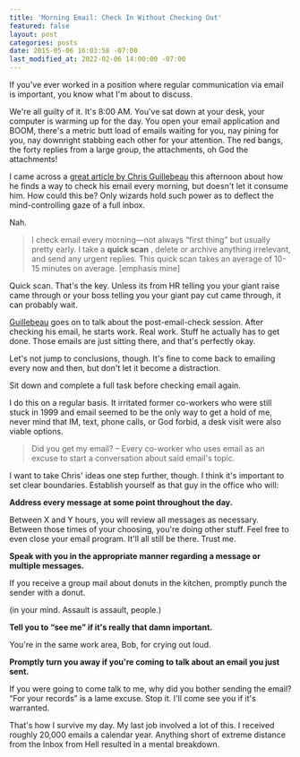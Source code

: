 ```yaml
---
title: 'Morning Email: Check In Without Checking Out'
featured: false
layout: post
categories: posts
date: 2015-05-06 16:03:58 -07:00
last_modified_at: 2022-02-06 14:00:00 -07:00
---
```


If you've ever worked in a position where regular communication via email is important, you know what I'm about to discuss.

We're all guilty of it. It's 8:00 AM. You've sat down at your desk, your computer is warming up for the day. You open your email application and BOOM, there's a metric butt load of emails waiting for you, nay pining for you, nay downright stabbing each other for your attention. The red bangs, the forty replies from a large group, the attachments, oh God the attachments!

I came across a [great article by Chris Guillebeau](http://chrisguillebeau.com/never-check-email-in-the-morning/) this afternoon about how he finds a way to check his email every morning, but doesn't let it consume him. How could this be? Only wizards hold such power as to deflect the mind-controlling gaze of a full inbox.

Nah.

> I check email every morning—not always “first thing” but usually pretty early. I take a **quick scan** , delete or archive anything irrelevant, and send any urgent replies. This quick scan takes an average of 10-15 minutes on average. [emphasis mine]

Quick scan. That's the key. Unless its from HR telling you your giant raise came through or your boss telling you your giant pay cut came through, it can probably wait.

[Guillebeau](http://chrisguillebeau.com/never-check-email-in-the-morning/) goes on to talk about the post-email-check session. After checking his email, he starts work. Real work. Stuff he actually has to get done. Those emails are just sitting there, and that's perfectly okay.

Let's not jump to conclusions, though. It's fine to come back to emailing every now and then, but don't let it become a distraction.

Sit down and complete a full task before checking email again.

I do this on a regular basis. It irritated former co-workers who were still stuck in 1999 and email seemed to be the only way to get a hold of me, never mind that IM, text, phone calls, or God forbid, a desk visit were also viable options.

> Did you get my email? – Every co-worker who uses email as an excuse to start a conversation about said email's topic.

I want to take Chris' ideas one step further, though. I think it's important to set clear boundaries. Establish yourself as that guy in the office who will:

**Address every message at some point throughout the day.**

Between X and Y hours, you will review all messages as necessary. Between those times of your choosing, you're doing other stuff. Feel free to even close your email program. It'll all still be there. Trust me.

**Speak with you in the appropriate manner regarding a message or multiple messages.**

If you receive a group mail about donuts in the kitchen, promptly punch the sender with a donut.

(in your mind. Assault is assault, people.)

**Tell you to “see me” if it's really that damn important.**

You're in the same work area, Bob, for crying out loud.

**Promptly turn you away if you're coming to talk about an email you just sent.**

If you were going to come talk to me, why did you bother sending the email? “For your records” is a lame excuse. Stop it. I'll come see you if it's warranted.

That's how I survive my day. My last job involved a lot of this. I received roughly 20,000 emails a calendar year. Anything short of extreme distance from the Inbox from Hell resulted in a mental breakdown.

